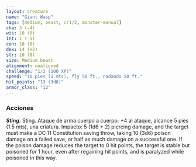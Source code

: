 ```yaml
---
layout: creature
name: "Giant Wasp"
tags: [medium, beast, cr1/2, monster-manual]
cha: 3 (-4)
wis: 10 (0)
int: 1 (-5)
con: 10 (0)
dex: 14 (+2)
str: 10 (0)
size: Medium beast
alignment: unaligned
challenge: "1/2 (100 XP)"
speed: "10 pies (3 mts), fly 50 ft., nadando 50 ft."
hit_points: "13 (3d8)"
armor_class: "12"
---
```


### Acciones

***Sting.*** Sting. Ataque de arma cuerpo a cuerpo: +4 al ataque, alcance 5 pies (1.5 mts), una criatura. Impacto: 5 (1d6 + 2) piercing damage, and the target must make a DC 11 Constitution saving throw, taking 10 (3d6) poison damage on a failed save, or half as much damage on a successful one. If the poison damage reduces the target to 0 hit points, the target is stable but poisoned for 1 hour, even after regaining hit points, and is paralyzed while poisoned in this way.